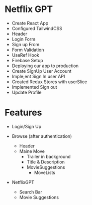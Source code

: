 # Netflix GPT

- Create React App
- Configured TailwindCSS
- Header
- Login Form
- Sign up From
- Form Validation
- UseRef Hook
- Firebase Setup
- Deploying our app to production
- Create SignUp User Account
- Imple,ent Sign In user API
- Created Redux Stores with userSlice
- Implemented Sign out
- Update Profile

# Features

- Login/Sign Up
- Browse (after authentication)

  - Header
  - Maine Move
    - Trailer in background
    - Title & Description
    - MovieSuggestions
      - MoveLists

- NetflixGPT
  - Search Bar
  - Movie Suggestions
